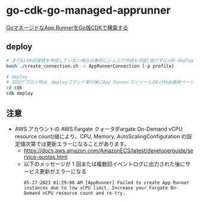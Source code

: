 # go-cdk-go-managed-apprunner

[GoマネージドなApp RunnerをGo版CDKで構築する](https://go-to-k.hatenablog.com/entry/go-cdk-go-managed-apprunner)

## deploy

```sh
# まだGitHub接続を作成していない場合は事前にシェルで作成も可能(投げずにcdk deployだけでも可能)
bash ./create_connection.sh -c AppRunnerConnection [-p profile]

# deploy
# 初回デプロイ時は、deployコマンド実行後にApp RunnerコンソールのGitHub接続ページで「ハンドシェイクを完了」というボタンを押す
cd cdk
cdk deploy
```

## 注意

- AWS アカウントの AWS Fargate クォータ(Fargate On-Demand vCPU resource count)値により、CPU, Memory, AutoScalingConfiguration の設定値次第では更新エラーになることがあります。
  - https://docs.aws.amazon.com/AmazonECS/latest/developerguide/service-quotas.html
  - 以下のメッセージが 1 回または複数回イベントログに出力された後にサービス更新がエラーになる
    ```
    05-27-2023 01:29:08 AM [AppRunner] Failed to create App Runner instances due to low vCPU limit. Increase your Fargate On-Demand vCPU resource count and re-try.
    ```
